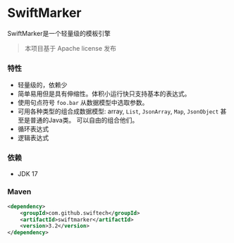# SwiftMarker

SwiftMarker是一个轻量级的模板引擎

> 本项目基于 Apache license 发布


### 特性
* 轻量级的，依赖少
* 简单易用但是具有伸缩性。体积小运行快只支持基本的表达式。
* 使用句点符号 ```foo.bar``` 从数据模型中选取参数。
* 可用各种类型的组合成数据模型: array, ```List```, ```JsonArray```, ```Map```, ```JsonObject``` 甚至是普通的Java类。 可以自由的组合他们。
* 循环表达式
* 逻辑表达式

### 依赖
* JDK 17

### Maven

```xml
<dependency>
	<groupId>com.github.swiftech</groupId>
	<artifactId>swiftmarker</artifactId>
	<version>3.2</version>
</dependency>
```